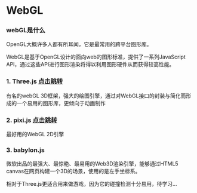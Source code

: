 # WebGL

###  webGL是什么

OpenGL大概许多人都有所耳闻，它是最常用的跨平台图形库。

WebGL是基于OpenGL设计的面向web的图形标准，提供了一系列JavaScript API，通过这些API进行图形渲染将得以利用图形硬件从而获得较高性能。



### 1. Three.js [点击跳转](./threejs)

有名的webGL 3D框架，强大的绘图引擎，通过对WebGL接口的封装与简化而形成的一个易用的图形库，更倾向于动画制作



### 2. pixi.js [点击跳转](./pixijs)

最好用的WebGL 2D引擎



### 3. babylon.js

微软出品的最强大、最惊艳、最易用的Web3D渲染引擎，能够通过HTML5 canvas在网页构建一个3D的场景，使用的是左手坐标系。

相对于Three.js更适合用来做游戏，因为它的碰撞检测十分易用，待学习…

